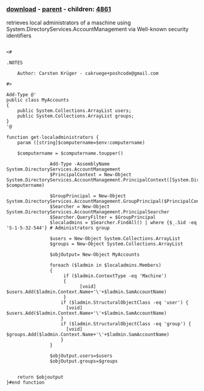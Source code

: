 ﻿---
pid:            4860
poster:         Carsten Krger
title:          
date:           2014-01-30 18:00:45
format:         posh
parent:         4859
parent:         4859
children:       4861
---

# 

### [download](4860.ps1) - [parent](4859.md) - children: [4861](4861.md)

retrieves local administrators of a maschine using System.DirectoryServices.AccountManagement via Well-known security identifiers

```posh

<#

.NOTES

    Author: Carsten Krüger - cakruege+poshcode@gmail.com

#>

Add-Type @'
public class MyAccounts
{
    public System.Collections.ArrayList users; 
    public System.Collections.ArrayList groups;
}
'@   

function get-localadministrators {
    param ([string]$computername=$env:computername)

    $computername = $computername.toupper()
    
                Add-Type -AssemblyName System.DirectoryServices.AccountManagement
                $PrincipalContext = New-Object System.DirectoryServices.AccountManagement.PrincipalContext([System.DirectoryServices.AccountManagement.ContextType]::Machine, $computername)
                           
                $GroupPrincipal = New-Object System.DirectoryServices.AccountManagement.GroupPrincipal($PrincipalContext)
                $Searcher = New-Object System.DirectoryServices.AccountManagement.PrincipalSearcher
                $Searcher.QueryFilter = $GroupPrincipal
                $localadmins = $Searcher.FindAll() | where {$_.Sid -eq 'S-1-5-32-544'} # Administrators group
                                              
                $users = New-Object System.Collections.ArrayList
                $groups = New-Object System.Collections.ArrayList
                
                $objOutput= New-Object MyAccounts
                              
                foreach ($ladmin in $localadmins.Members)
                {                 
                     if ($ladmin.ContextType -eq 'Machine')
                     {
                           [void] $users.Add($ladmin.Context.Name+'\'+$ladmin.SamAccountName)
                     }                                        
                    if ($ladmin.StructuralObjectClass -eq 'user') {
                      [void] $users.Add($ladmin.Context.Name+'\'+$ladmin.SamAccountName)
                    }                  
                    if ($ladmin.StructuralObjectClass -eq 'group') {
                      [void] $groups.Add($ladmin.Context.Name+'\'+$ladmin.SamAccountName)
                    }                                        
                }    
                
                $objOutput.users=$users
                $objOutput.groups=$groups
                
                    
    return $objoutput
}#end function

```
